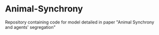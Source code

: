 # Animal-Synchrony
Repository containing code for model detailed in paper "Animal Synchrony and agents' segregation"
